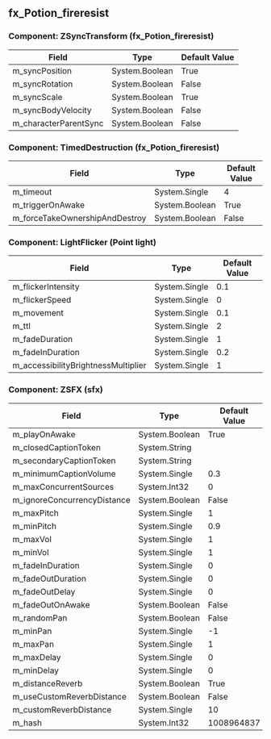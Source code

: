 ## fx_Potion_fireresist

### Component: ZSyncTransform (fx_Potion_fireresist)

|Field|Type|Default Value|
|---|---|---|
|m_syncPosition|System.Boolean|True|
|m_syncRotation|System.Boolean|False|
|m_syncScale|System.Boolean|True|
|m_syncBodyVelocity|System.Boolean|False|
|m_characterParentSync|System.Boolean|False|

### Component: TimedDestruction (fx_Potion_fireresist)

|Field|Type|Default Value|
|---|---|---|
|m_timeout|System.Single|4|
|m_triggerOnAwake|System.Boolean|True|
|m_forceTakeOwnershipAndDestroy|System.Boolean|False|

### Component: LightFlicker (Point light)

|Field|Type|Default Value|
|---|---|---|
|m_flickerIntensity|System.Single|0.1|
|m_flickerSpeed|System.Single|0|
|m_movement|System.Single|0.1|
|m_ttl|System.Single|2|
|m_fadeDuration|System.Single|1|
|m_fadeInDuration|System.Single|0.2|
|m_accessibilityBrightnessMultiplier|System.Single|1|

### Component: ZSFX (sfx)

|Field|Type|Default Value|
|---|---|---|
|m_playOnAwake|System.Boolean|True|
|m_closedCaptionToken|System.String||
|m_secondaryCaptionToken|System.String||
|m_minimumCaptionVolume|System.Single|0.3|
|m_maxConcurrentSources|System.Int32|0|
|m_ignoreConcurrencyDistance|System.Boolean|False|
|m_maxPitch|System.Single|1|
|m_minPitch|System.Single|0.9|
|m_maxVol|System.Single|1|
|m_minVol|System.Single|1|
|m_fadeInDuration|System.Single|0|
|m_fadeOutDuration|System.Single|0|
|m_fadeOutDelay|System.Single|0|
|m_fadeOutOnAwake|System.Boolean|False|
|m_randomPan|System.Boolean|False|
|m_minPan|System.Single|-1|
|m_maxPan|System.Single|1|
|m_maxDelay|System.Single|0|
|m_minDelay|System.Single|0|
|m_distanceReverb|System.Boolean|True|
|m_useCustomReverbDistance|System.Boolean|False|
|m_customReverbDistance|System.Single|10|
|m_hash|System.Int32|1008964837|

